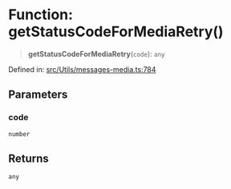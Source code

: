 # Function: getStatusCodeForMediaRetry()

> **getStatusCodeForMediaRetry**(`code`): `any`

Defined in: [src/Utils/messages-media.ts:784](https://github.com/Fokusdotid/bail/blob/a1b2bb6d3d63874a4f497e70ebd6347b2869da8e/src/Utils/messages-media.ts#L784)

## Parameters

### code

`number`

## Returns

`any`
